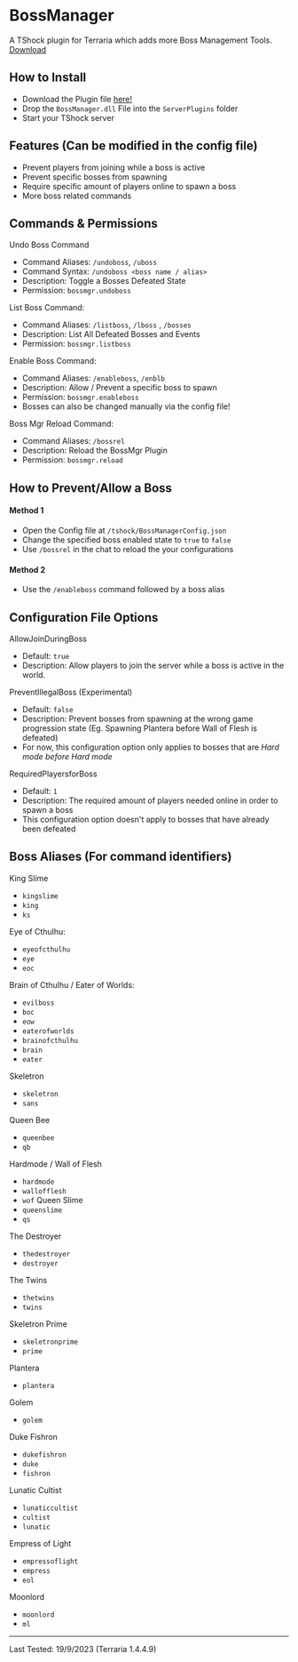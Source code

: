 
# BossManager
A TShock plugin for Terraria which adds more Boss Management Tools. [Download](https://github.com/Ozz5581/BossManager/releases/download/v1.2.0/BossManager.dll)

## How to Install
- Download the Plugin file [here!](https://github.com/Ozz5581/BossManager/releases/download/v1.2.0/BossManager.dll)
- Drop the `BossManager.dll` File into the `ServerPlugins` folder
- Start your TShock server

## Features (Can be modified in the config file)
- Prevent players from joining while a boss is active
- Prevent specific bosses from spawning
- Require specific amount of players online to spawn a boss
- More boss related commands

## Commands & Permissions 
Undo Boss Command
- Command Aliases: ` /undoboss `, ` /uboss `
- Command Syntax: ` /undoboss <boss name / alias> `
- Description: Toggle a Bosses Defeated State
- Permission: ` bossmgr.undoboss `

List Boss Command: 
- Command Aliases: ` /listboss `, ` /lboss ` , ` /bosses `
- Description: List All Defeated Bosses and Events
- Permission: ` bossmgr.listboss `

Enable Boss Command: 
- Command Aliases: ` /enableboss `, ` /enblb ` 
- Description: Allow / Prevent a specific boss to spawn
- Permission: ` bossmgr.enableboss `
- Bosses can also  be changed manually via the config file!

Boss Mgr Reload Command: 
- Command Aliases: ` /bossrel `
- Description: Reload the BossMgr Plugin
- Permission: ` bossmgr.reload `

## How to Prevent/Allow a Boss
#### Method 1
- Open the Config file at `/tshock/BossManagerConfig.json`
- Change the specified boss enabled state to `true` to `false`
- Use  ` /bossrel ` in the chat to reload the your configurations 
#### Method 2
- Use the ` /enableboss ` command followed by a boss alias

## Configuration File Options

AllowJoinDuringBoss
- Default: ` true `
- Description: Allow players to join the server while a boss is active in the world.

PreventIllegalBoss (Experimental)
- Default: ` false `
- Description: Prevent bosses from spawning at the wrong game progression state (Eg. Spawning Plantera before Wall of Flesh is defeated)
- For now, this configuration option only applies to bosses that are *Hard mode before Hard mode*

RequiredPlayersforBoss
- Default: ` 1 `
- Description: The required amount of players needed online in order to spawn a boss
- This configuration option doesn't apply to bosses that have already been defeated

## Boss Aliases (For command identifiers)

King Slime
- ` kingslime `
- ` king `
- ` ks `

Eye of Cthulhu: 
- ` eyeofcthulhu `
- ` eye `
- ` eoc `

Brain of Cthulhu / Eater of Worlds:
- ` evilboss `
- ` boc `
- ` eow `
- ` eaterofworlds `
- ` brainofcthulhu `
- ` brain `
- ` eater `

Skeletron
- ` skeletron `
- ` sans `

Queen Bee
- ` queenbee `
- ` qb `

Hardmode / Wall of Flesh
- ` hardmode `
- ` wallofflesh `
- ` wof `
Queen Slime
- ` queenslime `
- ` qs `

The Destroyer
- ` thedestroyer `
- ` destroyer `

The Twins
- ` thetwins `
- ` twins `

Skeletron Prime
- ` skeletronprime `
- ` prime `

Plantera
- ` plantera `

Golem
- ` golem `

Duke Fishron
- ` dukefishron `
- ` duke `
- ` fishron `

Lunatic Cultist
- ` lunaticcultist `
- ` cultist `
- ` lunatic `

Empress of Light
- ` empressoflight `
- ` empress `
- ` eol `

Moonlord
- ` moonlord `
- ` ml `

----

Last Tested: 19/9/2023 (Terraria 1.4.4.9)
